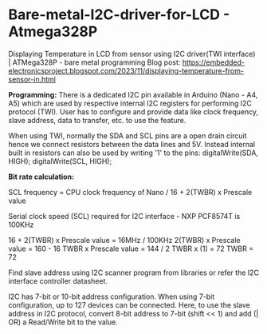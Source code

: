 # Bare-metal-I2C-driver-for-LCD - Atmega328P
Displaying Temperature in LCD from sensor using I2C driver(TWI interface) | ATMega328P - bare metal programming
Blog post: https://embedded-electronicsproject.blogspot.com/2023/11/displaying-temperature-from-sensor-in.html

**Programming:**
There is a dedicated I2C pin available in Arduino (Nano - A4, A5) which are used by respective internal I2C registers for performing I2C protocol (TWI). User has to configure and provide data like clock frequency, slave address, data to transfer, etc. to use the feature.

When using TWI, normally the SDA and SCL pins are a open drain circuit hence we connect resistors between the data lines and 5V. Instead internal built in resistors can also be used by writing '1' to the pins:
digitalWrite(SDA, HIGH);
digitalWrite(SCL, HIGH);

**Bit rate calculation:**

SCL frequency = CPU clock frequency of Nano / 16 + 2(TWBR) x Prescale value

Serial clock speed (SCL) required for I2C interface - NXP PCF8574T is 100KHz

16 + 2(TWBR) x Prescale value = 16MHz / 100KHz
 2(TWBR) x Prescale value  = 160 - 16
TWBR x Prescale value = 144 / 2
TWBR x (1) = 72
TWBR = 72

Find slave address using I2C scanner program from libraries or refer the I2C interface controller datasheet.

I2C has 7-bit or 10-bit address configuration. When using 7-bit configuration, up to 127 devices can be connected. Here, to use the slave address in I2C protocol, convert 8-bit address to 7-bit (shift << 1) and add (| OR) a Read/Write bit to the value.
